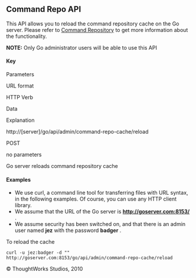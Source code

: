 
 

Command Repo API<!-- {.collapsible-heading onclick="toggleCollapse($(this));"} -->
----------------

This API allows you to reload the command repository cache on the Go
server. Please refer to [Command Repository](../advanced_usage/command_repository.html) to
get more information about the functionality.

**NOTE:** Only Go administrator users will be able to use this API

#### Key<!-- {.collapsible-heading onclick="toggleCollapse($(this));"} -->

Parameters

URL format

HTTP Verb

Data

Explanation

http://[server]/go/api/admin/command-repo-cache/reload

POST

no parameters

Go server reloads command repository cache

#### Examples<!-- {.collapsible-heading onclick="toggleCollapse($(this));"} -->

-   We use curl, a command line tool for transferring files with URL
    syntax, in the following examples. Of course, you can use any HTTP
    client library.
-   We assume that the URL of the Go server is
    **http://goserver.com:8153/** .
-   We assume security has been switched on, and that there is an admin
    user named **jez** with the password **badger** .

To reload the cache

``` {.code}
curl -u jez:badger -d "" http://goserver.com:8153/go/api/admin/command-repo-cache/reload
```





© ThoughtWorks Studios, 2010


